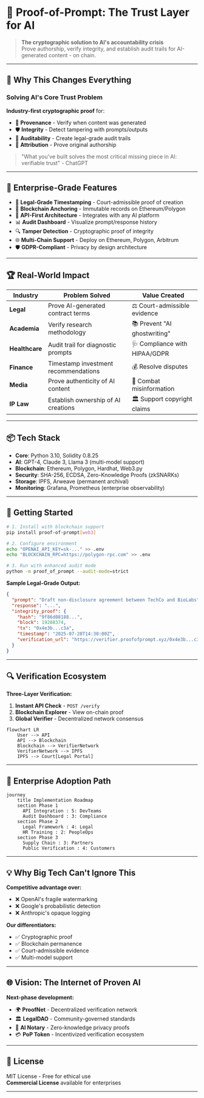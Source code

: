 
# 🧠 Proof-of-Prompt: The Trust Layer for AI

> **The cryptographic solution to AI's accountability crisis**  
> Prove authorship, verify integrity, and establish audit trails for AI-generated content - on chain.

---

## 🌟 Why This Changes Everything

### Solving AI's Core Trust Problem
**Industry-first cryptographic proof** for:
- 🔐 **Provenance** - Verify when content was generated
- 🛡️ **Integrity** - Detect tampering with prompts/outputs
- 📜 **Auditability** - Create legal-grade audit trails
- 👤 **Attribution** - Prove original authorship

> "What you've built solves the most critical missing piece in AI: verifiable trust" - ChatGPT

---

## 🚀 Enterprise-Grade Features

- 💼 **Legal-Grade Timestamping** - Court-admissible proof of creation
- 🔗 **Blockchain Anchoring** - Immutable records on Ethereum/Polygon
- 🧩 **API-First Architecture** - Integrates with any AI platform
- 📊 **Audit Dashboard** - Visualize prompt/response history
- 🔍 **Tamper Detection** - Cryptographic proof of integrity
- 🌐 **Multi-Chain Support** - Deploy on Ethereum, Polygon, Arbitrum
- 🛡️ **GDPR-Compliant** - Privacy by design architecture

---

## 🏆 Real-World Impact

| Industry          | Problem Solved                          | Value Created |
|-------------------|-----------------------------------------|--------------|
| **Legal**         | Prove AI-generated contract terms       | ⚖️ Court-admissible evidence |
| **Academia**      | Verify research methodology             | 📚 Prevent "AI ghostwriting" |
| **Healthcare**    | Audit trail for diagnostic prompts      | 🩺 Compliance with HIPAA/GDPR |
| **Finance**       | Timestamp investment recommendations    | 💰 Resolve disputes |
| **Media**         | Prove authenticity of AI content        | 📰 Combat misinformation |
| **IP Law**        | Establish ownership of AI creations     | 🏛️ Support copyright claims |

---

## 📦 Tech Stack

- **Core**: Python 3.10, Solidity 0.8.25
- **AI**: GPT-4, Claude 3, Llama 3 (multi-model support)
- **Blockchain**: Ethereum, Polygon, Hardhat, Web3.py
- **Security**: SHA-256, ECDSA, Zero-Knowledge Proofs (zkSNARKs)
- **Storage**: IPFS, Arweave (permanent archival)
- **Monitoring**: Grafana, Prometheus (enterprise observability)

---

## 🚀 Getting Started

```bash
# 1. Install with blockchain support
pip install proof-of-prompt[web3]

# 2. Configure environment
echo "OPENAI_API_KEY=sk-..." >> .env
echo "BLOCKCHAIN_RPC=https://polygon-rpc.com" >> .env

# 3. Run with enhanced audit mode
python -m proof_of_prompt --audit-mode=strict
```

**Sample Legal-Grade Output:**
```json
{
  "prompt": "Draft non-disclosure agreement between TechCo and BioLabs",
  "response": "...",
  "integrity_proof": {
    "hash": "9f86d08188...",
    "block": 19288374,
    "tx": "0x4e3b...c3a",
    "timestamp": "2025-07-28T14:30:00Z",
    "verification_url": "https://verifier.proofofprompt.xyz/0x4e3b...c3a"
  }
}
```

---

## 🔍 Verification Ecosystem

**Three-Layer Verification:**
1. **Instant API Check** - `POST /verify`
2. **Blockchain Explorer** - View on-chain proof
3. **Global Verifier** - Decentralized network consensus

```mermaid
flowchart LR
    User --> API
    API --> Blockchain
    Blockchain --> VerifierNetwork
    VerifierNetwork --> IPFS
    IPFS --> Court[Legal Portal]
```

---

## 🏢 Enterprise Adoption Path

```mermaid
journey
    title Implementation Roadmap
    section Phase 1
      API Integration : 5: DevTeams
      Audit Dashboard : 3: Compliance
    section Phase 2
      Legal Framework : 4: Legal
      HR Training : 2: PeopleOps
    section Phase 3
      Supply Chain : 3: Partners
      Public Verification : 4: Customers
```

---

## 💡 Why Big Tech Can't Ignore This

**Competitive advantage over:**
- ❌ OpenAI's fragile watermarking
- ❌ Google's probabilistic detection
- ❌ Anthropic's opaque logging

**Our differentiators:**
- ✅ Cryptographic proof
- ✅ Blockchain permanence
- ✅ Court-admissible evidence
- ✅ Multi-model support

---

## 🌐 Vision: The Internet of Proven AI

**Next-phase development:**
- 🌍 **ProofNet** - Decentralized verification network
- 🏛️ **LegalDAO** - Community-governed standards
- 🔮 **AI Notary** - Zero-knowledge privacy proofs
- 💳 **PoP Token** - Incentivized verification ecosystem

---

## 📜 License

MIT License - Free for ethical use  
**Commercial License** available for enterprises

---